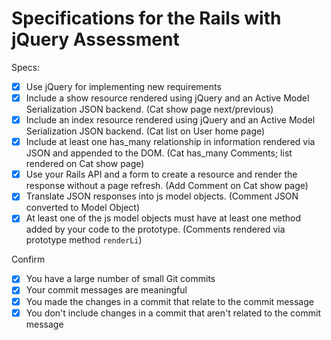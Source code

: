 # Specifications for the Rails with jQuery Assessment

Specs:
- [x] Use jQuery for implementing new requirements
- [x] Include a show resource rendered using jQuery and an Active Model Serialization JSON backend. (Cat show page next/previous)
- [x] Include an index resource rendered using jQuery and an Active Model Serialization JSON backend. (Cat list on User home page)
- [x] Include at least one has_many relationship in information rendered via JSON and appended to the DOM. (Cat has_many Comments; list rendered on Cat show page)
- [x] Use your Rails API and a form to create a resource and render the response without a page refresh. (Add Comment on Cat show page)
- [x] Translate JSON responses into js model objects. (Comment JSON converted to Model Object)
- [x] At least one of the js model objects must have at least one method added by your code to the prototype. (Comments rendered via prototype method `renderLi`)

Confirm
- [x] You have a large number of small Git commits
- [x] Your commit messages are meaningful
- [x] You made the changes in a commit that relate to the commit message
- [x] You don't include changes in a commit that aren't related to the commit message
